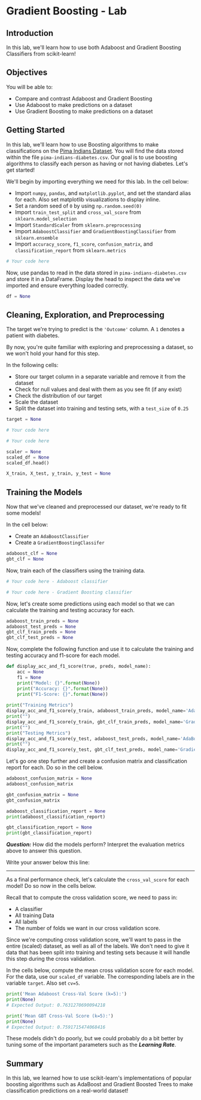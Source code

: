 
# Gradient Boosting - Lab

## Introduction

In this lab, we'll learn how to use both Adaboost and Gradient Boosting Classifiers from scikit-learn!

## Objectives

You will be able to:

* Compare and contrast Adaboost and Gradient Boosting
* Use Adaboost to make predictions on a dataset
* Use Gradient Boosting to make predictions on a dataset

## Getting Started

In this lab, we'll learn how to use Boosting algorithms to make classifications on the [Pima Indians Dataset](http://ftp.ics.uci.edu/pub/machine-learning-databases/pima-indians-diabetes/pima-indians-diabetes.names). You will find the data stored within the file `pima-indians-diabetes.csv`. Our goal is to use boosting algorithms to classify each person as having or not having diabetes. Let's get started!

We'll begin by importing everything we need for this lab. In the cell below:

* Import `numpy`, `pandas`, and `matplotlib.pyplot`, and set the standard alias for each. Also set matplotlib visualizations to display inline. 
* Set a random seed of `0` by using `np.random.seed(0)`
* Import `train_test_split` and `cross_val_score` from `sklearn.model_selection`
* Import `StandardScaler` from `sklearn.preprocessing`
* Import `AdaboostClassifier` and `GradientBoostingClassifier` from `sklearn.ensemble`
* Import `accuracy_score`, `f1_score`, `confusion_matrix`, and `classification_report` from `sklearn.metrics`


```python
# Your code here
```

Now, use pandas to read in the data stored in `pima-indians-diabetes.csv` and store it in a DataFrame. Display the head to inspect the data we've imported and ensure everything loaded correctly. 


```python
df = None
```

## Cleaning, Exploration, and Preprocessing

The target we're trying to predict is the `'Outcome'` column. A `1` denotes a patient with diabetes. 

By now, you're quite familiar with exploring and preprocessing a dataset, so we won't hold your hand for this step. 

In the following cells:

* Store our target column in a separate variable and remove it from the dataset
* Check for null values and deal with them as you see fit (if any exist)
* Check the distribution of our target
* Scale the dataset
* Split the dataset into training and testing sets, with a `test_size` of `0.25`


```python
target = None
```


```python
# Your code here
```


```python
# Your code here
```


```python
scaler = None
scaled_df = None
scaled_df.head()
```


```python
X_train, X_test, y_train, y_test = None
```

## Training the Models

Now that we've cleaned and preprocessed our dataset, we're ready to fit some models!

In the cell below:

* Create an `AdaBoostClassifier`
* Create a `GradientBoostingClassifer`


```python
adaboost_clf = None
gbt_clf = None
```

Now, train each of the classifiers using the training data.


```python
# Your code here - Adaboost classifier
```


```python
# Your code here - Gradient Boosting classifier
```

Now, let's create some predictions using each model so that we can calculate the training and testing accuracy for each.


```python
adaboost_train_preds = None
adaboost_test_preds = None
gbt_clf_train_preds = None
gbt_clf_test_preds = None
```

Now, complete the following function and use it to calculate the training and testing accuracy and f1-score for each model. 


```python
def display_acc_and_f1_score(true, preds, model_name):
    acc = None
    f1 = None
    print("Model: {}".format(None))
    print("Accuracy: {}".format(None))
    print("F1-Score: {}".format(None))
    
print("Training Metrics")
display_acc_and_f1_score(y_train, adaboost_train_preds, model_name='AdaBoost')
print("")
display_acc_and_f1_score(y_train, gbt_clf_train_preds, model_name='Gradient Boosted Trees')
print("")
print("Testing Metrics")
display_acc_and_f1_score(y_test, adaboost_test_preds, model_name='AdaBoost')
print("")
display_acc_and_f1_score(y_test, gbt_clf_test_preds, model_name='Gradient Boosted Trees')
```

Let's go one step further and create a confusion matrix and classification report for each. Do so in the cell below.


```python
adaboost_confusion_matrix = None
adaboost_confusion_matrix
```


```python
gbt_confusion_matrix = None
gbt_confusion_matrix
```


```python
adaboost_classification_report = None
print(adaboost_classification_report)
```


```python
gbt_classification_report = None
print(gbt_classification_report)
```

**_Question:_** How did the models perform? Interpret the evaluation metrics above to answer this question.

Write your answer below this line:
_______________________________________________________________________________________________________________________________

 
 
As a final performance check, let's calculate the `cross_val_score` for each model! Do so now in the cells below. 

Recall that to compute the cross validation score, we need to pass in:

* A classifier
* All training Data
* All labels
* The number of folds we want in our cross validation score. 

Since we're computing cross validation score, we'll want to pass in the entire (scaled) dataset, as well as all of the labels. We don't need to give it data that has been split into training and testing sets because it will handle this step during the cross validation. 

In the cells below, compute the mean cross validation score for each model. For the data, use our `scaled_df` variable. The corresponding labels are in the variable `target`. Also set `cv=5`.


```python
print('Mean Adaboost Cross-Val Score (k=5):')
print(None)
# Expected Output: 0.7631270690094218
```


```python
print('Mean GBT Cross-Val Score (k=5):')
print(None)
# Expected Output: 0.7591715474068416
```

These models didn't do poorly, but we could probably do a bit better by tuning some of the important parameters such as the **_Learning Rate_**. 

## Summary

In this lab, we learned how to use scikit-learn's implementations of popular boosting algorithms such as AdaBoost and Gradient Boosted Trees to make classification predictions on a real-world dataset!
